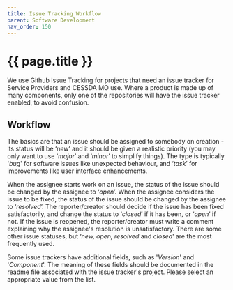 ```yaml
---
title: Issue Tracking Workflow
parent: Software Development
nav_order: 150
---
```


# {{ page.title }}

We use Github Issue Tracking for projects that need an issue tracker for Service Providers and CESSDA MO use.
Where a product is made up of many components, only one of the repositories will have the issue tracker enabled, to avoid confusion.

## Workflow

The basics are that an issue should be assigned to somebody on creation - its status will be ‘*new*’
and it should be given a realistic priority (you may only want to use ‘*major*’ and ‘*minor*’ to simplify things).
The type is typically '*bug*' for software issues like unexpected behaviour,
and ‘*task*’ for improvements like user interface enhancements.

When the assignee starts work on an issue, the status of the issue should be changed by the assignee to ‘*open*’.
When the assignee considers the issue to be fixed, the status of the issue should be changed by the assignee to ‘*resolved*’.
The reporter/creator should decide if the issue has been fixed satisfactorily,
and change the status to ‘*closed*’ if it has been, or ‘*open*’ if not. If the issue is reopened,
the reporter/creator must write a comment explaining why the assignee's resolution is unsatisfactory.
There are some other issue statuses, but ‘*new, open, resolved* and *closed*’ are the most frequently used.

Some issue trackers have additional fields, such as '*Version*' and '*Component*'.
The meaning of these fields should be documented in the readme file associated with the issue tracker's project.
Please select an appropriate value from the list.
